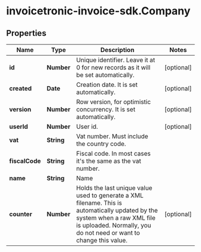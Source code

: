 # invoicetronic-invoice-sdk.Company

## Properties

Name | Type | Description | Notes
------------ | ------------- | ------------- | -------------
**id** | **Number** | Unique identifier. Leave it at 0 for new records as it will be set automatically. | [optional] 
**created** | **Date** | Creation date. It is set automatically. | [optional] 
**version** | **Number** | Row version, for optimistic concurrency. It is set automatically. | [optional] 
**userId** | **Number** | User id. | [optional] 
**vat** | **String** | Vat number. Must include the country code. | 
**fiscalCode** | **String** | Fiscal code. In most cases it&#39;s the same as the vat number. | 
**name** | **String** | Name | 
**counter** | **Number** | Holds the last unique value used to generate a XML filename. This is automatically updated by the system   when a raw XML file is uploaded. Normally, you do not need or want to change this value. | [optional] 



